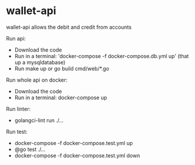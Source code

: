 # wallet-api

wallet-api allows the debit and credit from accounts

Run api:
- Download the code
- Run in a terminal: 'docker-compose -f docker-compose.db.yml up' (that up a mysqldatabase)
- Run make up or go build cmd/web/*.go


Run whole api on docker:
- Download the code
- Run in a terminal: docker-compose up

Run linter:
- golangci-lint run ./...

Run test:
- docker-compose -f docker-compose.test.yml up
- @go test ./...
- docker-compose -f docker-compose.test.yml down
